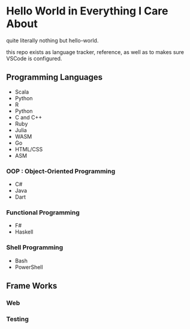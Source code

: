 # Hello World in Everything I Care About

quite literally nothing but hello-world.  

this repo exists as language tracker, reference, as well as to makes sure VSCode is configured.

## Programming Languages

- Scala
- Python
- R
- Python
- C and C++
- Ruby
- Julia
- WASM
- Go
- HTML/CSS
- ASM

### OOP : Object-Oriented Programming

- C#
- Java
- Dart

### Functional Programming

- F#
- Haskell

### Shell Programming

- Bash
- PowerShell

## Frame Works

### Web

### Testing
